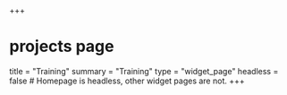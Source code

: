 +++
# projects page
title = "Training"
summary = "Training"
type = "widget_page"
headless = false  # Homepage is headless, other widget pages are not.
+++
